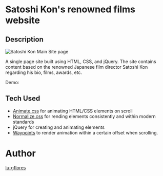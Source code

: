 # Satoshi Kon's renowned films website

## Description

![Satoshi Kon Main Site page](./src/img/showcase.gif)

A single page site built using HTML, CSS, and jQuery. The site contains content based on the renowned Japanese film director Satoshi Kon regarding his bio, films,
awards, etc.

Demo:

## Tech Used

- [Animate.css](https://animate.style/) for animating HTML/CSS elements on scroll
- [Normalize.css](https://necolas.github.io/normalize.css/) for rending elements consistently and within modern standards
- jQuery for creating and animating elements
- [Waypoints](http://imakewebthings.com/waypoints/) to render animation within a certain offset when scrolling.

# Author

[lu-gflores](https://github.com/lu-gflores)
